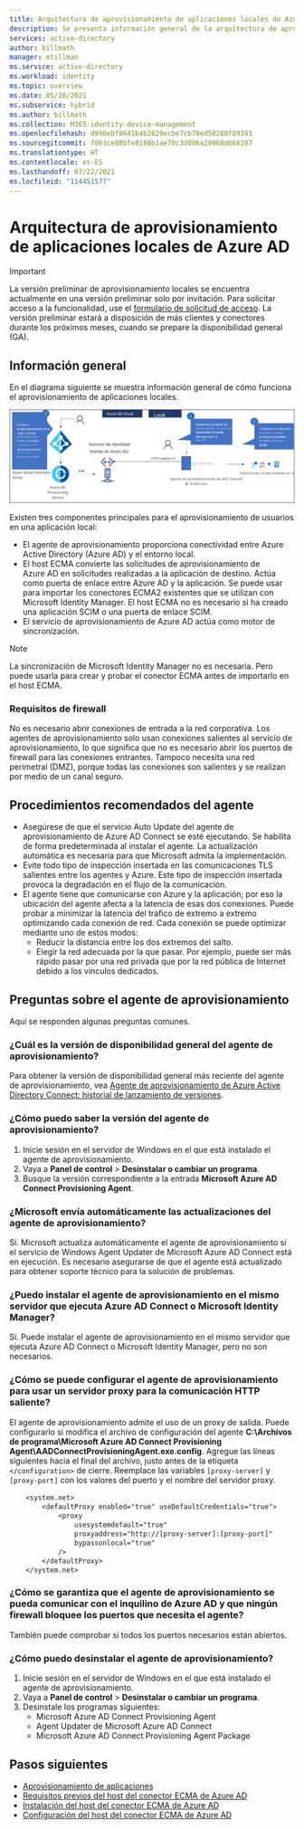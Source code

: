 ```yaml
---
title: Arquitectura de aprovisionamiento de aplicaciones locales de Azure AD | Microsoft Docs
description: Se presenta información general de la arquitectura de aprovisionamiento de aplicaciones locales.
services: active-directory
author: billmath
manager: mtillman
ms.service: active-directory
ms.workload: identity
ms.topic: overview
ms.date: 05/28/2021
ms.subservice: hybrid
ms.author: billmath
ms.collection: M365-identity-device-management
ms.openlocfilehash: d996ebf8641b4b2829ecbe7cb70ed50280f89391
ms.sourcegitcommit: 7d63ce88bfe8188b1ae70c3d006a29068d066287
ms.translationtype: HT
ms.contentlocale: es-ES
ms.lasthandoff: 07/22/2021
ms.locfileid: "114451577"
---
```

# <a name="azure-ad-on-premises-application-provisioning-architecture"></a>Arquitectura de aprovisionamiento de aplicaciones locales de Azure AD

>[!IMPORTANT]
> La versión preliminar de aprovisionamiento locales se encuentra actualmente en una versión preliminar solo por invitación. Para solicitar acceso a la funcionalidad, use el [formulario de solicitud de acceso](https://aka.ms/onpremprovisioningpublicpreviewaccess). La versión preliminar estará a disposición de más clientes y conectores durante los próximos meses, cuando se prepare la disponibilidad general (GA).

## <a name="overview"></a>Información general

En el diagrama siguiente se muestra información general de cómo funciona el aprovisionamiento de aplicaciones locales.

![Diagrama en el que se muestra la arquitectura para el aprovisionamiento de aplicaciones locales.](.\media\on-premises-application-provisioning-architecture\arch-3.png)

Existen tres componentes principales para el aprovisionamiento de usuarios en una aplicación local:

- El agente de aprovisionamiento proporciona conectividad entre Azure Active Directory (Azure AD) y el entorno local.
- El host ECMA convierte las solicitudes de aprovisionamiento de Azure AD en solicitudes realizadas a la aplicación de destino. Actúa como puerta de enlace entre Azure AD y la aplicación. Se puede usar para importar los conectores ECMA2 existentes que se utilizan con Microsoft Identity Manager. El host ECMA no es necesario si ha creado una aplicación SCIM o una puerta de enlace SCIM.
- El servicio de aprovisionamiento de Azure AD actúa como motor de sincronización.

>[!NOTE]
> La sincronización de Microsoft Identity Manager no es necesaria. Pero puede usarla para crear y probar el conector ECMA antes de importarlo en el host ECMA.


### <a name="firewall-requirements"></a>Requisitos de firewall

No es necesario abrir conexiones de entrada a la red corporativa. Los agentes de aprovisionamiento solo usan conexiones salientes al servicio de aprovisionamiento, lo que significa que no es necesario abrir los puertos de firewall para las conexiones entrantes. Tampoco necesita una red perimetral (DMZ), porque todas las conexiones son salientes y se realizan por medio de un canal seguro.

## <a name="agent-best-practices"></a>Procedimientos recomendados del agente
- Asegúrese de que el servicio Auto Update del agente de aprovisionamiento de Azure AD Connect se esté ejecutando. Se habilita de forma predeterminada al instalar el agente. La actualización automática es necesaria para que Microsoft admita la implementación.
- Evite todo tipo de inspección insertada en las comunicaciones TLS salientes entre los agentes y Azure. Este tipo de inspección insertada provoca la degradación en el flujo de la comunicación.
- El agente tiene que comunicarse con Azure y la aplicación; por eso la ubicación del agente afecta a la latencia de esas dos conexiones. Puede probar a minimizar la latencia del tráfico de extremo a extremo optimizando cada conexión de red. Cada conexión se puede optimizar mediante uno de estos modos:
  - Reducir la distancia entre los dos extremos del salto.
  - Elegir la red adecuada por la que pasar. Por ejemplo, puede ser más rápido pasar por una red privada que por la red pública de Internet debido a los vínculos dedicados.

## <a name="provisioning-agent-questions"></a>Preguntas sobre el agente de aprovisionamiento
Aquí se responden algunas preguntas comunes.

### <a name="what-is-the-ga-version-of-the-provisioning-agent"></a>¿Cuál es la versión de disponibilidad general del agente de aprovisionamiento?

Para obtener la versión de disponibilidad general más reciente del agente de aprovisionamiento, vea [Agente de aprovisionamiento de Azure Active Directory Connect: historial de lanzamiento de versiones](provisioning-agent-release-version-history.md).

### <a name="how-do-i-know-the-version-of-my-provisioning-agent"></a>¿Cómo puedo saber la versión del agente de aprovisionamiento?

 1. Inicie sesión en el servidor de Windows en el que está instalado el agente de aprovisionamiento.
 1. Vaya a **Panel de control** > **Desinstalar o cambiar un programa**.
 1. Busque la versión correspondiente a la entrada **Microsoft Azure AD Connect Provisioning Agent**.

### <a name="does-microsoft-automatically-push-provisioning-agent-updates"></a>¿Microsoft envía automáticamente las actualizaciones del agente de aprovisionamiento?

Sí. Microsoft actualiza automáticamente el agente de aprovisionamiento si el servicio de Windows Agent Updater de Microsoft Azure AD Connect está en ejecución. Es necesario asegurarse de que el agente está actualizado para obtener soporte técnico para la solución de problemas.

### <a name="can-i-install-the-provisioning-agent-on-the-same-server-running-azure-ad-connect-or-microsoft-identity-manager"></a>¿Puedo instalar el agente de aprovisionamiento en el mismo servidor que ejecuta Azure AD Connect o Microsoft Identity Manager?

Sí. Puede instalar el agente de aprovisionamiento en el mismo servidor que ejecuta Azure AD Connect o Microsoft Identity Manager, pero no son necesarios.

### <a name="how-do-i-configure-the-provisioning-agent-to-use-a-proxy-server-for-outbound-http-communication"></a>¿Cómo se puede configurar el agente de aprovisionamiento para usar un servidor proxy para la comunicación HTTP saliente?

El agente de aprovisionamiento admite el uso de un proxy de salida. Puede configurarlo si modifica el archivo de configuración del agente **C:\Archivos de programa\Microsoft Azure AD Connect Provisioning Agent\AADConnectProvisioningAgent.exe.config**. Agregue las líneas siguientes hacia el final del archivo, justo antes de la etiqueta `</configuration>` de cierre. Reemplace las variables `[proxy-server]` y `[proxy-port]` con los valores del puerto y el nombre del servidor proxy.

```
    <system.net>
        <defaultProxy enabled="true" useDefaultCredentials="true">
            <proxy
                usesystemdefault="true"
                proxyaddress="http://[proxy-server]:[proxy-port]"
                bypassonlocal="true"
            />
        </defaultProxy>
    </system.net>
```
### <a name="how-do-i-ensure-the-provisioning-agent-can-communicate-with-the-azure-ad-tenant-and-no-firewalls-are-blocking-ports-required-by-the-agent"></a>¿Cómo se garantiza que el agente de aprovisionamiento se pueda comunicar con el inquilino de Azure AD y que ningún firewall bloquee los puertos que necesita el agente?

También puede comprobar si todos los puertos necesarios están abiertos.

### <a name="how-do-i-uninstall-the-provisioning-agent"></a>¿Cómo puedo desinstalar el agente de aprovisionamiento?
1. Inicie sesión en el servidor de Windows en el que está instalado el agente de aprovisionamiento.
1. Vaya a **Panel de control** > **Desinstalar o cambiar un programa**.
1. Desinstale los programas siguientes:
     - Microsoft Azure AD Connect Provisioning Agent
     - Agent Updater de Microsoft Azure AD Connect
     - Microsoft Azure AD Connect Provisioning Agent Package


## <a name="next-steps"></a>Pasos siguientes

- [Aprovisionamiento de aplicaciones](user-provisioning.md)
- [Requisitos previos del host del conector ECMA de Azure AD](on-premises-ecma-prerequisites.md)
- [Instalación del host del conector ECMA de Azure AD](on-premises-ecma-install.md)
- [Configuración del host del conector ECMA de Azure AD](on-premises-ecma-configure.md)
